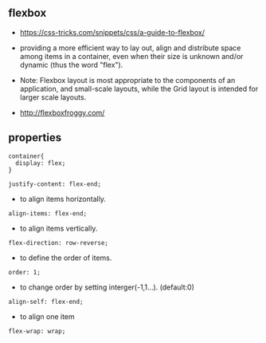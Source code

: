 ## flexbox

- https://css-tricks.com/snippets/css/a-guide-to-flexbox/

- providing a more efficient way to lay out, align and distribute space among items in a container, 
even when their size is unknown and/or dynamic (thus the word "flex").

- Note: Flexbox layout is most appropriate to the components of an application, 
and small-scale layouts, while the Grid layout is intended for larger scale layouts.

- http://flexboxfroggy.com/ 

## properties

```
container{
  display: flex;
}
```

```
justify-content: flex-end;
```
- to align items horizontally.

```
align-items: flex-end;
```
- to align items vertically.

```
flex-direction: row-reverse;
```
- to define the order of items.

```
order: 1;
```
- to change order by setting interger(-1,1...). (default:0)

```
align-self: flex-end;
```
- to align one item

```
flex-wrap: wrap;
```


